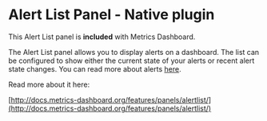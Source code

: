 # Alert List Panel - Native plugin

This Alert List panel is **included** with Metrics Dashboard.

The Alert List panel allows you to display alerts on a dashboard. The list can be configured to show either the current state of your alerts or recent alert state changes. You can read more about alerts [here](http://docs.metrics-dashboard.org/alerting/rules).

Read more about it here:

[http://docs.metrics-dashboard.org/features/panels/alertlist/](http://docs.metrics-dashboard.org/features/panels/alertlist/)
